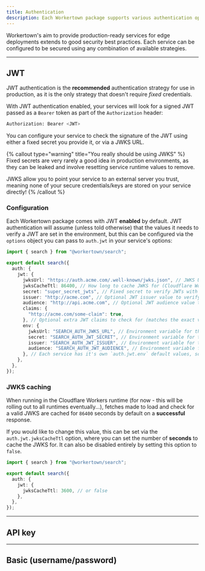 ```yaml
---
title: Authentication
description: Each Workertown package supports various authentication options to secure your API.
---
```


Workertown's aim to provide production-ready services for edge deployments
extends to good security best practices. Each service can be configured to be
secured using any combination of available strategies.

---

## JWT

JWT authentication is the **recommended** authentication strategy for use in
production, as it is the only strategy that doesn't require _fixed_ credentials.

With JWT authentication enabled, your services will look for a signed JWT passed
as a `Bearer` token as part of the `Authorization` header:

```bash
Authorization: Bearer <JWT>
```

You can configure your service to check the signature of the JWT using either a
fixed secret you provide it, or via a JWKS URL.

{% callout type="warning" title="You really should be using JWKS" %}
Fixed secrets are very rarely a good idea in production environments, as they
can be leaked and involve resetting service runtime values to remove.

JWKS allow you to point your service to an external server you trust, meaning
none of your secure credentials/keys are stored on your service directly!
{% /callout %}

### Configuration

Each Workertown package comes with JWT **enabled** by default. JWT
authentication will assume (unless told otherwise) that the values it needs to
verify a JWT are set in the environment, but this can be configured via the
`options` object you can pass to `auth.jwt` in your service's options:

```typescript
import { search } from "@workertown/search";

export default search({
  auth: {
    jwt: {
      jwksUrl: "https://auth.acme.com/.well-known/jwks.json", // JWKS URL
      jwksCacheTtl: 86400, // How long to cache JWKS for (Cloudflare Workers only, for now...)
      secret: "super_secret_jwts", // Fixed secret to verify JWTs with
      issuer: "http://acme.com", // Optional JWT issuer value to verify
      audience: "http://api.acme.com", // Optional JWT audience value to verify
      claims: {
        "http://acme.com/some-claim": true,
      }, // Optional extra JWT claims to check for (matches the exact value)
      env: {
        jwksUrl: "SEARCH_AUTH_JWKS_URL", // Environment variable for the JWKS URL
        secret: "SEARCH_AUTH_JWT_SECRET", // Environment variable for the fixed JWT secret
        issuer: "SEARCH_AUTH_JWT_ISSUER", // Environment variable for the JWT issuer
        audience: "SEARCH_AUTH_JWT_AUDIENCE", // Environment variable for the JWT audience
      }, // Each service has it's own `auth.jwt.env` default values, so check the docs for more info.
    },
  },
});
```

### JWKS caching

When running in the Cloudflare Workers runtime (for now - this will be rolling
out to all runtimes eventually...), fetches made to load and check for a valid
JWKS are cached for `86400` seconds by default on a **successful** response.

If you would like to change this value, this can be set via the
`auth.jwt.jwksCacheTtl` option, where you can set the number of **seconds** to
cache the JWKS for. It can also be disabled entirely by setting this option to
`false`.

```typescript
import { search } from "@workertown/search";

export default search({
  auth: {
    jwt: {
      jwksCacheTtl: 3600, // or false
    },
  },
});
```

---

## API key

---

## Basic (username/password)
